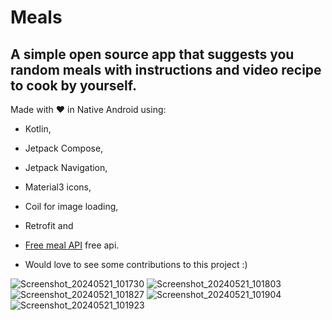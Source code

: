 # Meals

## A simple open source app that suggests you random meals with instructions and video recipe to cook by yourself.

Made with ❤️ in Native Android using:
* Kotlin,
* Jetpack Compose,
* Jetpack Navigation,
* Material3 icons,
* Coil for image loading,
* Retrofit and
* [Free meal API](https://www.themealdb.com/) free api.

* Would love to see some contributions to this project :)

![Screenshot_20240521_101730](https://github.com/Harsh-apk/Meals/assets/129182272/672ac241-bcb1-4998-85c7-7146801554ed)
![Screenshot_20240521_101803](https://github.com/Harsh-apk/Meals/assets/129182272/8703e7dd-82f7-47ae-a2fd-085386b02d04)
![Screenshot_20240521_101827](https://github.com/Harsh-apk/Meals/assets/129182272/c50f61cd-27aa-4bcd-8c3c-a6fe8ee7c390)
![Screenshot_20240521_101904](https://github.com/Harsh-apk/Meals/assets/129182272/9e9bbf57-c5e9-4db6-bea7-8ada4958494e)
![Screenshot_20240521_101923](https://github.com/Harsh-apk/Meals/assets/129182272/73295afb-5572-4076-885d-d5a0a01d5154)
